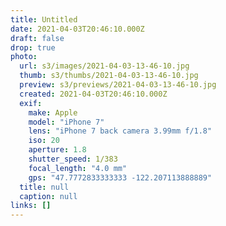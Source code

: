 ```yaml
---
title: Untitled
date: 2021-04-03T20:46:10.000Z
draft: false
drop: true
photo:
  url: s3/images/2021-04-03-13-46-10.jpg
  thumb: s3/thumbs/2021-04-03-13-46-10.jpg
  preview: s3/previews/2021-04-03-13-46-10.jpg
  created: 2021-04-03T20:46:10.000Z
  exif:
    make: Apple
    model: "iPhone 7"
    lens: "iPhone 7 back camera 3.99mm f/1.8"
    iso: 20
    aperture: 1.8
    shutter_speed: 1/383
    focal_length: "4.0 mm"
    gps: "47.7772833333333 -122.207113888889"
  title: null
  caption: null
links: []
---
```

